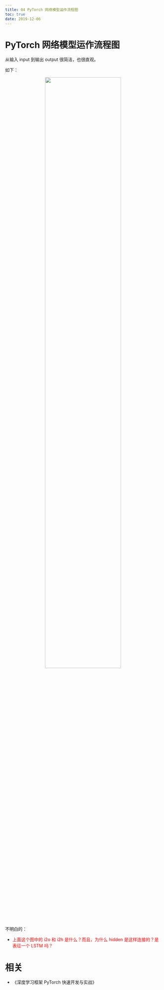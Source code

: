 ```yaml
---
title: 04 PyTorch 网络模型运作流程图
toc: true
date: 2019-12-06
---
```

# PyTorch 网络模型运作流程图


从输入 input 到输出 output 很简洁，也很直观。

如下：


<p align="center">
    <img width="70%" height="70%" src="http://images.iterate.site/blog/image/20190525/s5imfa5sQlyk.png?imageslim">
</p>

不明白的：

- <span style="color:red;">上面这个图中的 i2o 和 i2h 是什么？而且，为什么 hidden 是这样连接的？是表征一个 LSTM 吗？</span>



# 相关

- 《深度学习框架 PyTorch 快速开发与实战》
